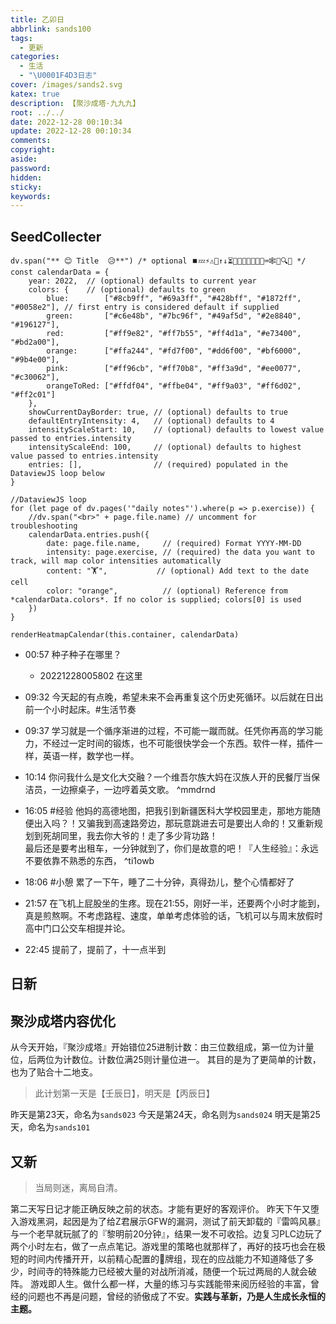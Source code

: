 ```yaml
---
title: 乙卯日
abbrlink: sands100
tags:
  - 更新
categories:
  - 生活
  - "\U0001F4D3日志"
cover: /images/sands2.svg
katex: true
description: 【聚沙成塔·九九九】
root: ../../
date: 2022-12-28 00:10:34
update: 2022-12-28 00:10:34
comments:
copyright:
aside:
password:
hidden:
sticky:
keywords:
---
```

## SeedCollecter
```dataviewjs
dv.span("** 😊 Title  😥**") /* optional ⏹️💤⚡⚠🧩↑↓⏳📔💾📁📝🔄📝🔀⌨️🕸️📅🔍✨ */
const calendarData = {
    year: 2022,  // (optional) defaults to current year
    colors: {    // (optional) defaults to green
        blue:        ["#8cb9ff", "#69a3ff", "#428bff", "#1872ff", "#0058e2"], // first entry is considered default if supplied
        green:       ["#c6e48b", "#7bc96f", "#49af5d", "#2e8840", "#196127"],
        red:         ["#ff9e82", "#ff7b55", "#ff4d1a", "#e73400", "#bd2a00"],
        orange:      ["#ffa244", "#fd7f00", "#dd6f00", "#bf6000", "#9b4e00"],
        pink:        ["#ff96cb", "#ff70b8", "#ff3a9d", "#ee0077", "#c30062"],
        orangeToRed: ["#ffdf04", "#ffbe04", "#ff9a03", "#ff6d02", "#ff2c01"]
    },
    showCurrentDayBorder: true, // (optional) defaults to true
    defaultEntryIntensity: 4,   // (optional) defaults to 4
    intensityScaleStart: 10,    // (optional) defaults to lowest value passed to entries.intensity
    intensityScaleEnd: 100,     // (optional) defaults to highest value passed to entries.intensity
    entries: [],                // (required) populated in the DataviewJS loop below
}

//DataviewJS loop
for (let page of dv.pages('"daily notes"').where(p => p.exercise)) {
    //dv.span("<br>" + page.file.name) // uncomment for troubleshooting
    calendarData.entries.push({
        date: page.file.name,     // (required) Format YYYY-MM-DD
        intensity: page.exercise, // (required) the data you want to track, will map color intensities automatically
        content: "🏋️",           // (optional) Add text to the date cell
        color: "orange",          // (optional) Reference from *calendarData.colors*. If no color is supplied; colors[0] is used
    })
}

renderHeatmapCalendar(this.container, calendarData)
```

- 00:57 种子种子在哪里？
    - 20221228005802 在这里

- 09:32 今天起的有点晚，希望未来不会再重复这个历史死循环。以后就在日出前一个小时起床。#生活节奏 
- 09:37 学习就是一个循序渐进的过程，不可能一蹴而就。任凭你再高的学习能力，不经过一定时间的锻炼，也不可能很快学会一个东西。软件一样，插件一样，英语一样，数学也一样。
- 10:14 你问我什么是文化大交融？一个维吾尔族大妈在汉族人开的民餐厅当保洁员，一边擦桌子，一边哼着英文歌。 ^mmdrnd
- 16:05 #经验 他妈的高德地图，把我引到新疆医科大学校园里走，那地方能随便出入吗？！又骗我到高速路旁边，那玩意跳进去可是要出人命的！又重新规划到死胡同里，我去你大爷的！走了多少背功路！<br>最后还是要考出租车，一分钟就到了，你们是故意的吧！『人生经验』：永远不要依靠不熟悉的东西， ^ti1owb
- 18:06 #小憩 累了一下午，睡了二十分钟，真得劲儿，整个心情都好了
- 21:57 在飞机上屁股坐的生疼。现在21:55，刚好一半，还要两个小时才能到，真是煎熬啊。不考虑路程、速度，单单考虑体验的话，飞机可以与周末放假时高中门口公交车相提并论。
- 22:45 提前了，提前了，十一点半到

## 日新
## 聚沙成塔内容优化
从今天开始，『聚沙成塔』开始错位25进制计数：由三位数组成，第一位为计量位，后两位为计数位。计数位满25则计量位进一。
其目的是为了更简单的计数，也为了贴合十二地支。
> 此计划第一天是【壬辰日】，明天是【丙辰日】

昨天是第23天，命名为`sands023`
今天是第24天，命名则为`sands024` 
明天是第25天，命名为`sands101`
## 又新
> 当局则迷，离局自清。

第二天写日记才能正确反映之前的状态。才能有更好的客观评价。
昨天下午又堕入游戏黑洞，起因是为了给Z君展示GFW的漏洞，测试了前天卸载的『雷鸣风暴』与一个老早就玩腻了的『黎明前20分钟』，结果一发不可收拾。边复习PLC边玩了两个小时左右，做了一点点笔记。游戏里的策略也就那样了，再好的技巧也会在极短的时间内传播开开，以前精心配置的🐉牌组，现在的应战能力不知道降低了多少，时间寺的特殊能力已经被大量的对战所消减，随便一个玩过两局的人就会破阵。
游戏即人生。做什么都一样，大量的练习与实践能带来阅历经验的丰富，曾经的问题也不再是问题，曾经的骄傲成了不安。**实践与革新，乃是人生成长永恒的主题。**